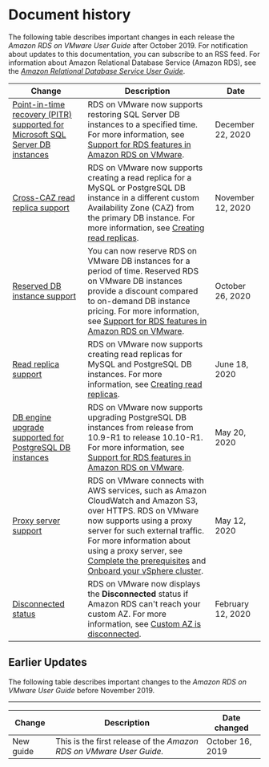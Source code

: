 # Document history<a name="WhatsNew"></a>

The following table describes important changes in each release the *Amazon RDS on VMware User Guide* after October 2019\. For notification about updates to this documentation, you can subscribe to an RSS feed\. For information about Amazon Relational Database Service \(Amazon RDS\), see the [ *Amazon Relational Database Service User Guide*](https://docs.aws.amazon.com/AmazonRDS/latest/UserGuide/Welcome.html)\.

| Change | Description | Date | 
| --- |--- |--- |
| [Point\-in\-time recovery \(PITR\) supported for Microsoft SQL Server DB instances](#WhatsNew) | RDS on VMware now supports restoring SQL Server DB instances to a specified time\. For more information, see [Support for RDS features in Amazon RDS on VMware](https://docs.aws.amazon.com/AmazonRDS/latest/RDSonVMwareUserGuide/rds-feature-support.html)\. | December 22, 2020 | 
| [Cross\-CAZ read replica support](#WhatsNew) | RDS on VMware now supports creating a read replica for a MySQL or PostgreSQL DB instance in a different custom Availability Zone \(CAZ\) from the primary DB instance\. For more information, see [Creating read replicas](https://docs.aws.amazon.com/AmazonRDS/latest/RDSonVMwareUserGuide/read-replica.html)\. | November 12, 2020 | 
| [Reserved DB instance support](#WhatsNew) | You can now reserve RDS on VMware DB instances for a period of time\. Reserved RDS on VMware DB instances provide a discount compared to on\-demand DB instance pricing\. For more information, see [Support for RDS features in Amazon RDS on VMware](https://docs.aws.amazon.com/AmazonRDS/latest/RDSonVMwareUserGuide/rds-feature-support.html)\. | October 26, 2020 | 
| [Read replica support](#WhatsNew) | RDS on VMware now supports creating read replicas for MySQL and PostgreSQL DB instances\. For more information, see [Creating read replicas](https://docs.aws.amazon.com/AmazonRDS/latest/RDSonVMwareUserGuide/read-replica.html)\. | June 18, 2020 | 
| [DB engine upgrade supported for PostgreSQL DB instances](#WhatsNew) | RDS on VMware now supports upgrading PostgreSQL DB instances from release from 10\.9\-R1 to release 10\.10\-R1\. For more information, see [ Support for RDS features in Amazon RDS on VMware](https://docs.aws.amazon.com/AmazonRDS/latest/RDSonVMwareUserGuide/rds-feature-support.html)\. | May 20, 2020 | 
| [Proxy server support](#WhatsNew) | RDS on VMware connects with AWS services, such as Amazon CloudWatch and Amazon S3, over HTTPS\. RDS on VMware now supports using a proxy server for such external traffic\. For more information about using a proxy server, see [ Complete the prerequisites](https://docs.aws.amazon.com/AmazonRDS/latest/RDSonVMwareUserGuide/getting-started-with-rds-on-vmware.pre-onboarding.html) and [ Onboard your vSphere cluster](https://docs.aws.amazon.com/AmazonRDS/latest/RDSonVMwareUserGuide/getting-started-with-rds-on-vmware.onboard.html)\. | May 12, 2020 | 
| [Disconnected status](#WhatsNew) | RDS on VMware now displays the **Disconnected** status if Amazon RDS can't reach your custom AZ\. For more information, see [ Custom AZ is disconnected](https://docs.aws.amazon.com/AmazonRDS/latest/RDSonVMwareUserGuide/troubleshooting-rds-on-vmware.html#troubleshooting-rds-on-vmware.disconnected)\. | February 12, 2020 | 

## Earlier Updates<a name="WhatsNew.earlier-updates"></a>

The following table describes important changes to the *Amazon RDS on VMware User Guide* before November 2019\.


****  

| Change | Description | Date changed | 
| --- | --- | --- | 
|  New guide  |   This is the first release of the *Amazon RDS on VMware User Guide\.*   | October 16, 2019 | 